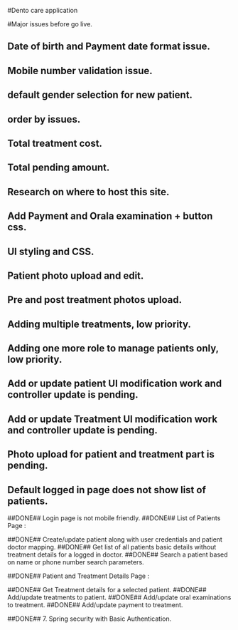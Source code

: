 #Dento care application

#Major issues before go live.

## Date of birth and Payment date format issue.
## Mobile number validation issue.
## default gender selection for new patient.
## order by issues.
## Total treatment cost.
## Total pending amount.
## Research on where to host this site.

## Add Payment and Orala examination + button css.
## UI styling and CSS.
## Patient photo upload and edit.
## Pre and post treatment photos upload.
## Adding multiple treatments, low priority.
## Adding one more role to manage patients only, low priority.




## Add or update patient UI modification work and controller update is pending.
## Add or update Treatment UI modification work and controller update is pending.
## Photo upload for patient and treatment part is pending.
## Default logged in page does not show list of patients.


##DONE## Login page is not mobile friendly.
##DONE## List of Patients Page :

##DONE## Create/update patient along with user credentials and patient doctor mapping.
##DONE## Get list of all patients basic details without treatment details for a logged in doctor.
##DONE## Search a patient based on name or phone number search parameters.


##DONE## Patient and Treatment Details Page :

##DONE## Get Treatment details for a selected patient.
##DONE## Add/update treatments to patient.
##DONE## Add/update oral examinations to treatment.
##DONE## Add/update payment to treatment.

##DONE## 7. Spring security with Basic Authentication.
